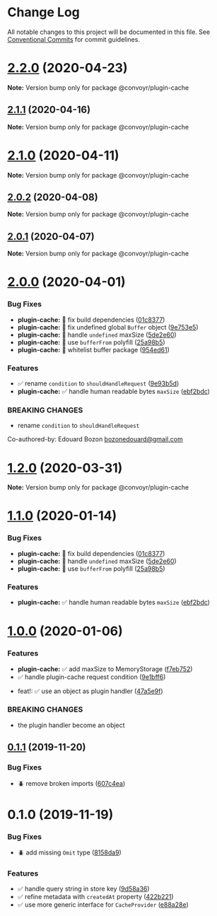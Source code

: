 # Change Log

All notable changes to this project will be documented in this file.
See [Conventional Commits](https://conventionalcommits.org) for commit guidelines.

# [2.2.0](https://github.com/jscutlery/convoy/compare/v2.1.1...v2.2.0) (2020-04-23)

**Note:** Version bump only for package @convoyr/plugin-cache

## [2.1.1](https://github.com/jscutlery/convoy/compare/v2.1.0...v2.1.1) (2020-04-16)

**Note:** Version bump only for package @convoyr/plugin-cache

# [2.1.0](https://github.com/jscutlery/convoy/compare/v2.0.1...v2.1.0) (2020-04-11)

**Note:** Version bump only for package @convoyr/plugin-cache

## [2.0.2](https://github.com/jscutlery/convoy/compare/v2.0.1...v2.0.2) (2020-04-08)

**Note:** Version bump only for package @convoyr/plugin-cache

## [2.0.1](https://github.com/jscutlery/convoy/compare/v2.0.0...v2.0.1) (2020-04-07)

**Note:** Version bump only for package @convoyr/plugin-cache

# [2.0.0](https://github.com/jscutlery/convoy/compare/v1.0.0...v2.0.0) (2020-04-01)

### Bug Fixes

- **plugin-cache:** 🐞 fix build dependencies ([01c8377](https://github.com/jscutlery/convoy/commit/01c83775382dbffc9c60526f772e29d59c88be8d))
- **plugin-cache:** 🐞 fix undefined global `Buffer` object ([9e753e5](https://github.com/jscutlery/convoy/commit/9e753e5bd650c3ccdbbc28e80893a2f11e75df5c))
- **plugin-cache:** 🐞 handle `undefined` maxSize ([5de2e60](https://github.com/jscutlery/convoy/commit/5de2e60a6bdf086db21877059367361ad0bf3725))
- **plugin-cache:** 🐞 use `bufferFrom` polyfill ([25a98b5](https://github.com/jscutlery/convoy/commit/25a98b506d1ab6ff4f77e89d5b9aeb39e32ce324))
- **plugin-cache:** 🐞 whitelist buffer package ([954ed61](https://github.com/jscutlery/convoy/commit/954ed61572d74a833075093b10dbe630113a2a3d))

### Features

- ✅ rename `condition` to `shouldHandleRequest` ([9e93b5d](https://github.com/jscutlery/convoy/commit/9e93b5d20e4c3cb0ef94b5b6a1440565b685b6c7))
- **plugin-cache:** ✅ handle human readable bytes `maxSize` ([ebf2bdc](https://github.com/jscutlery/convoy/commit/ebf2bdcb4d0e2f040f9af9ffa8f15758828d94cd))

### BREAKING CHANGES

- rename `condition` to `shouldHandleRequest`

Co-authored-by: Edouard Bozon <bozonedouard@gmail.com>

# [1.2.0](https://github.com/jscutlery/convoy/compare/v1.1.0...v1.2.0) (2020-03-31)

**Note:** Version bump only for package @convoyr/plugin-cache

# [1.1.0](https://github.com/jscutlery/convoy/compare/v1.0.0...v1.1.0) (2020-01-14)

### Bug Fixes

- **plugin-cache:** 🐞 fix build dependencies ([01c8377](https://github.com/jscutlery/convoy/commit/01c83775382dbffc9c60526f772e29d59c88be8d))
- **plugin-cache:** 🐞 handle `undefined` maxSize ([5de2e60](https://github.com/jscutlery/convoy/commit/5de2e60a6bdf086db21877059367361ad0bf3725))
- **plugin-cache:** 🐞 use `bufferFrom` polyfill ([25a98b5](https://github.com/jscutlery/convoy/commit/25a98b506d1ab6ff4f77e89d5b9aeb39e32ce324))

### Features

- **plugin-cache:** ✅ handle human readable bytes `maxSize` ([ebf2bdc](https://github.com/jscutlery/convoy/commit/ebf2bdcb4d0e2f040f9af9ffa8f15758828d94cd))

# [1.0.0](https://github.com/jscutlery/convoy/compare/v0.1.1...v1.0.0) (2020-01-06)

### Features

- **plugin-cache:** ✅ add maxSize to MemoryStorage ([f7eb752](https://github.com/jscutlery/convoy/commit/f7eb75250b189d9398070574e6b19a9f5a36aa38))
- ✅ handle plugin-cache request condition ([9e1bff6](https://github.com/jscutlery/convoy/commit/9e1bff644d3b4cb4b52ec2e20bb793fa050f7517))

* feat!: :white_check_mark: use an object as plugin handler ([47a5e9f](https://github.com/jscutlery/convoy/commit/47a5e9f87d9c4256578a005d77516cb2d7034327))

### BREAKING CHANGES

- the plugin handler become an object

## [0.1.1](https://github.com/jscutlery/convoy/compare/v0.1.0...v0.1.1) (2019-11-20)

### Bug Fixes

- :beetle: remove broken imports ([607c4ea](https://github.com/jscutlery/convoy/commit/607c4eac8ca7223219ff36358b00fc8098d01cab))

# 0.1.0 (2019-11-19)

### Bug Fixes

- :beetle: add missing `Omit` type ([8158da9](https://github.com/jscutlery/convoy/commit/8158da9975df62ff15dbe77fa00ba53345d2ceca))

### Features

- :white_check_mark: handle query string in store key ([9d58a36](https://github.com/jscutlery/convoy/commit/9d58a366d053dae62f1ca093a2be6e6d5bf4fe8f))
- :white_check_mark: refine metadata with `createdAt` property ([422b221](https://github.com/jscutlery/convoy/commit/422b2216623ada34e14bd08a7b3dd2b32b879e22))
- :white_check_mark: use more generic interface for `CacheProvider` ([e88a28e](https://github.com/jscutlery/convoy/commit/e88a28ef6a990848e0a3d8faf6bbdd65ea6ba967))
